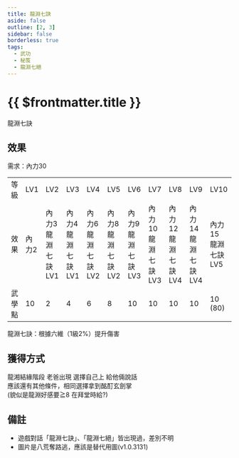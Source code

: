 ```yaml
---
title: 龍淵七訣
aside: false
outline: [2, 3]
sidebar: false
borderless: true
tags:
  - 武功
  - 秘笈
  - 龍淵七絕
---
```


# {{ $frontmatter.title }}

[//]: # (<BookItemIcon :size="`medium`" :needLink="false" :no="7013"></BookItemIcon>: 缺圖)

龍淵七訣

## 效果

需求：內力30

<table>
    <tr>
        <td>等級</td>
        <td>LV1</td>
        <td>LV2</td>
        <td>LV3</td>
        <td>LV4</td>
        <td>LV5</td>
        <td>LV6</td>
        <td>LV7</td>
        <td>LV8</td>
        <td>LV9</td>
        <td>LV10</td>
    </tr>
    <tr>
        <td>效果</td>
        <td>內力2</td>
        <td>內力3<br>龍淵七訣LV1</td>
        <td>內力4<br>龍淵七訣LV1</td>
        <td>內力6<br>龍淵七訣LV2</td>
        <td>內力8<br>龍淵七訣LV2</td>
        <td>內力9<br>龍淵七訣LV3</td>
        <td>內力10<br>龍淵七訣LV3</td>
        <td>內力12<br>龍淵七訣LV4</td>
        <td>內力14<br>龍淵七訣LV4</td>
        <td>內力15<br>龍淵七訣LV5</td>
    </tr>
    <tr>
        <td>武學點</td>
        <td>10</td>
        <td>2</td>
        <td>4</td>
        <td>6</td>
        <td>8</td>
        <td>10</td>
        <td>10</td>
        <td>10</td>
        <td>10</td>
        <td>10 (80)</td>
    </tr>
</table>

龍淵七訣：根據六維（1級2%）提升傷害

## 獲得方式

龍湘結緣階段 老爸出現 選擇自己上 給他倆說話<br>
應該還有其他條件，相同選擇拿到酩酊玄劍掌<br>
(貌似是龍淵好感要≧8 在拜堂時給?)

## 備註

- 遊戲對話「龍淵七訣」、「龍淵七絕」皆出現過，差別不明
- 圖片是八荒奪路逃，應該是替代用圖(v1.0.3131)